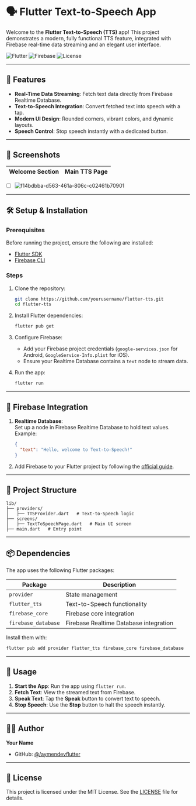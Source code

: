 # 🗣️ Flutter Text-to-Speech App  

Welcome to the **Flutter Text-to-Speech (TTS)** app! This project demonstrates a modern, fully functional TTS feature, integrated with Firebase real-time data streaming and an elegant user interface.

![Flutter](https://img.shields.io/badge/Flutter-v3.13-blue?logo=flutter) ![Firebase](https://img.shields.io/badge/Firebase-v11-orange?logo=firebase) ![License](https://img.shields.io/badge/License-MIT-green)

---

## 🌟 Features

- **Real-Time Data Streaming**: Fetch text data directly from Firebase Realtime Database.
- **Text-to-Speech Integration**: Convert fetched text into speech with a tap.
- **Modern UI Design**: Rounded corners, vibrant colors, and dynamic layouts.
- **Speech Control**: Stop speech instantly with a dedicated button.

---

## 📸 Screenshots  

| Welcome Section                          | Main TTS Page                       |
|------------------------------------------|-------------------------------------|
- [ ] ![f14bdbba-d563-461a-806c-c02461b70901](https://github.com/user-attachments/assets/93d95dc5-10a1-4d0e-b56b-df8a4be32459)


---

## 🛠️ Setup & Installation  

### Prerequisites  

Before running the project, ensure the following are installed:  
- [Flutter SDK](https://flutter.dev/docs/get-started/install)  
- [Firebase CLI](https://firebase.google.com/docs/cli)  

### Steps  

1. Clone the repository:  
   ```bash
   git clone https://github.com/yourusername/flutter-tts.git
   cd flutter-tts
   ```

2. Install Flutter dependencies:  
   ```bash
   flutter pub get
   ```

3. Configure Firebase:  
   - Add your Firebase project credentials (`google-services.json` for Android, `GoogleService-Info.plist` for iOS).  
   - Ensure your Realtime Database contains a `text` node to stream data.  

4. Run the app:  
   ```bash
   flutter run
   ```

---

## 🔗 Firebase Integration  

1. **Realtime Database**:  
   Set up a node in Firebase Realtime Database to hold text values. Example:  
   ```json
   {
     "text": "Hello, welcome to Text-to-Speech!"
   }
   ```

2. Add Firebase to your Flutter project by following the [official guide](https://firebase.google.com/docs/flutter/setup).  

---

## 📂 Project Structure  

```plaintext
lib/
├── providers/
│   ├── TTSProvider.dart   # Text-to-Speech logic
├── screens/
│   ├── TextToSpeechPage.dart   # Main UI screen
├── main.dart   # Entry point
```

---

## 📦 Dependencies  

The app uses the following Flutter packages:  

| Package         | Description                           |
|------------------|---------------------------------------|
| `provider`       | State management                     |
| `flutter_tts`    | Text-to-Speech functionality         |
| `firebase_core`  | Firebase core integration            |
| `firebase_database` | Firebase Realtime Database integration |

Install them with:  
```bash
flutter pub add provider flutter_tts firebase_core firebase_database
```

---

## 🚀 Usage  

1. **Start the App**: Run the app using `flutter run`.  
2. **Fetch Text**: View the streamed text from Firebase.  
3. **Speak Text**: Tap the **Speak** button to convert text to speech.  
4. **Stop Speech**: Use the **Stop** button to halt the speech instantly.

---

## 👨‍💻 Author  

**Your Name**  
- GitHub: [@/aymendevflutter](https://github.com/aymendevflutter)  


---

## 📝 License  

This project is licensed under the MIT License. See the [LICENSE](LICENSE) file for details.


